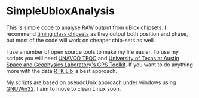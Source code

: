 # SimpleUbloxAnalysis

This is simple code to analyse RAW output from uBlox chipsets. I recommend [timing class chipsets](https://www.u-blox.com/en/timing) as they output both position and phase, but most of the code will work on cheaper chip-sets as well.

I use a number of open source tools to make my life easier. To use my scripts you will need [UNAVCO TEQC](https://www.unavco.org/software/data-processing/teqc/teqc.html) and [ University of Texas at Austin Space and Geophysics Laboratory's GPS Toolkit](http://www.gpstk.org/bin/view/Documentation/WebHome). If you want to do anything more with the data [RTK Lib](https://github.com/tomojitakasu/RTKLIB) is best approach.

My scripts are based on pseudoUnix approach under windows using [GNUWin32](http://gnuwin32.sourceforge.net/). I aim to move to clean Linux soon.
